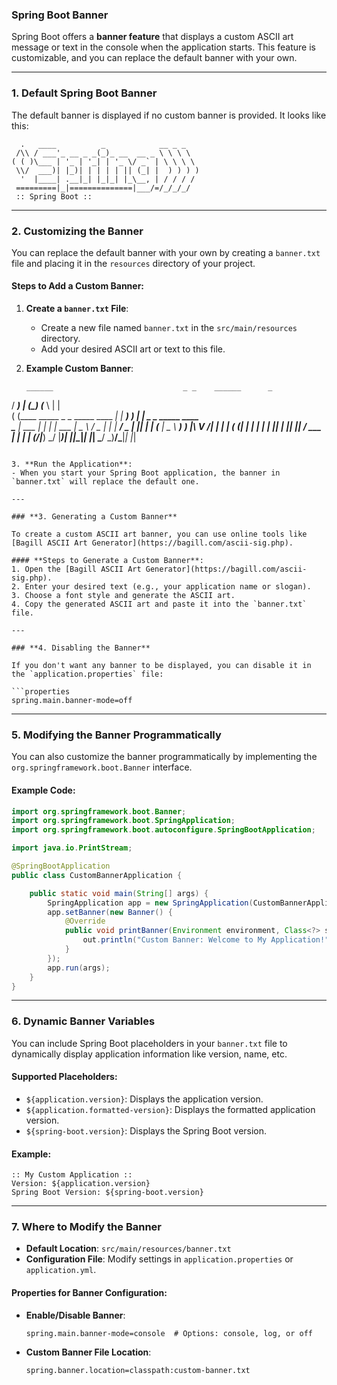 ### **Spring Boot Banner**

Spring Boot offers a **banner feature** that displays a custom ASCII art message or text in the console when the application starts. This feature is customizable, and you can replace the default banner with your own.

---

### **1. Default Spring Boot Banner**

The default banner is displayed if no custom banner is provided. It looks like this:

```text
  .   ____          _            __ _ _
 /\\ / ___'_ __ _ _(_)_ __  __ _ \ \ \ \
( ( )\___ | '_ | '_| | '_ \/ _` | \ \ \ \
 \\/  ___)| |_)| | | | | || (_| |  ) ) ) )
  '  |____| .__|_| |_|_| |_\__, | / / / /
 =========|_|==============|___/=/_/_/_/
 :: Spring Boot ::
```

---

### **2. Customizing the Banner**

You can replace the default banner with your own by creating a `banner.txt` file and placing it in the `resources` directory of your project.

#### **Steps to Add a Custom Banner:**
1. **Create a `banner.txt` File**:
   - Create a new file named `banner.txt` in the `src/main/resources` directory.
   - Add your desired ASCII art or text to this file.
   
2. **Example Custom Banner**:
   ```text
   ______                             _ _    ______      _                    
  / _____)                           | (_)  (_____ \    | |                   
 ( (____  _____ _   _ _____ ____   __| |_    _____) )__ | | _   _ _____ ____  
  \____ \| ___ | | | | ___ |  _ \ / _  | |  |  ____/ _ \| || | | (____ |  _ \ 
  _____) ) ____|\ V /| ____| | | ( (_| | |  | |   | |_| | || |_| / ___ | | | |
 (______/|_____) \_/ |_____)_| |_|\____|_|  |_|    \___/ \_)____/\_____|_| |_|
   ```

3. **Run the Application**:
   - When you start your Spring Boot application, the banner in `banner.txt` will replace the default one.

---

### **3. Generating a Custom Banner**

To create a custom ASCII art banner, you can use online tools like [Bagill ASCII Art Generator](https://bagill.com/ascii-sig.php). 

#### **Steps to Generate a Custom Banner**:
1. Open the [Bagill ASCII Art Generator](https://bagill.com/ascii-sig.php).
2. Enter your desired text (e.g., your application name or slogan).
3. Choose a font style and generate the ASCII art.
4. Copy the generated ASCII art and paste it into the `banner.txt` file.

---

### **4. Disabling the Banner**

If you don't want any banner to be displayed, you can disable it in the `application.properties` file:

```properties
spring.main.banner-mode=off
```

---

### **5. Modifying the Banner Programmatically**

You can also customize the banner programmatically by implementing the `org.springframework.boot.Banner` interface.

#### **Example Code**:
```java
import org.springframework.boot.Banner;
import org.springframework.boot.SpringApplication;
import org.springframework.boot.autoconfigure.SpringBootApplication;

import java.io.PrintStream;

@SpringBootApplication
public class CustomBannerApplication {

    public static void main(String[] args) {
        SpringApplication app = new SpringApplication(CustomBannerApplication.class);
        app.setBanner(new Banner() {
            @Override
            public void printBanner(Environment environment, Class<?> sourceClass, PrintStream out) {
                out.println("Custom Banner: Welcome to My Application!");
            }
        });
        app.run(args);
    }
}
```

---

### **6. Dynamic Banner Variables**

You can include Spring Boot placeholders in your `banner.txt` file to dynamically display application information like version, name, etc.

#### **Supported Placeholders**:
- `${application.version}`: Displays the application version.
- `${application.formatted-version}`: Displays the formatted application version.
- `${spring-boot.version}`: Displays the Spring Boot version.

#### **Example**:
```text
:: My Custom Application ::
Version: ${application.version}
Spring Boot Version: ${spring-boot.version}
```

---

### **7. Where to Modify the Banner**

- **Default Location**: `src/main/resources/banner.txt`
- **Configuration File**: Modify settings in `application.properties` or `application.yml`.

#### **Properties for Banner Configuration**:
- **Enable/Disable Banner**:
  ```properties
  spring.main.banner-mode=console  # Options: console, log, or off
  ```
- **Custom Banner File Location**:
  ```properties
  spring.banner.location=classpath:custom-banner.txt
  ```
